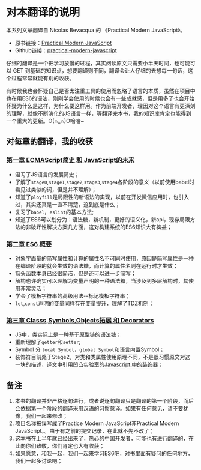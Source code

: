 # 对本翻译的说明

本系列文章翻译自 Nicolas Bevacqua 的 《Practical Modern JavaScript》。

- 原书链接：[Practical Modern JavaScript](https://ponyfoo.com/books/practical-modern-javascript)
- Github链接：[practical-modern-javascript](https://github.com/mjavascript/practical-modern-javascript)

仔细的翻译是一个把学习放慢的过程，其实阅读原文只需要小半天时间，也可能可以 GET 到基础的知识点，想要翻译则不同，翻译会让人仔细的去想每一句话，这个过程常常就能有别的收获。

有时候我也会怀疑自己是否太注重工具的使用而忽略了语言的本质，虽然在项目中也在用ES6的语法，刚刚学会使用的时候也会有一些成就感，但是用多了也会开始怀疑为什么是这样，为什么要这样用。作为前端开发者，理因对这个语言有更深刻的理解，就像不断演化的JS语言一样，等翻译完本书，我的知识库肯定也能得到一个重大的更新。O(∩_∩)O哈哈~


## 对每章的翻译，我的收获

### [第一章 ECMAScript简史 和 JavaScript的未来](https://github.com/zhangwang1990/PracticeModernJavaScript/blob/master/docs/%E7%AC%AC1%E7%AB%A0.%20ECMAScript%20%E5%92%8C%20JavaScript%E7%9A%84%E6%9C%AA%E6%9D%A5.md)

- 温习了JS语言的发展简史；
- 了解了`stage0`,`stage1`,`stage2`,`stage3`,`stage4`各阶段的意义（以前使用babel时看见过类似的词，但是并不理解）；
- 知道了`ployfill`是局限性的新语法的实现，以前在开发微信应用时，也引入过，其实还真是一直不清楚，这到底是什么；
- 复习了`babel`，`eslint`的基本方法;
- 知道了ES6可以划分为：语法糖，新机制，更好的语义化，新api，现存局限方法的非破坏性解决方案几方面，这对构建系统的ES6知识大有裨益；


### [第二章 ES6 概要](https://github.com/zhangwang1990/PracticeModernJavaScript/blob/master/docs/%E7%AC%AC2%E7%AB%A0.%20ES6%20%E6%A6%82%E8%A6%81.md)
- 对象字面量的简写属性和计算的属性名不可同时使用，原因是简写属性是一种在编译阶段的就会生效的语法糖，而计算的属性名则在运行时才生效；
- 箭头函数本身已经很简洁，但是还可以进一步简写；
- 解构也许确实可以理解为变量声明的一种语法糖，当涉及到多层解构时，其使用非常灵活；
- 学会了模板字符串的高级用法--标记模板字符串；
- `let`,`const`声明的变量同样存在变量提升，理解了TDZ机制；

### [第三章 Classs,Symbols,Objects拓展 和 Decorators](https://github.com/zhangwang1990/PracticeModernJavaScript/blob/master/docs/%E7%AC%AC3%E7%AB%A0.%20Classes%2CSymbols%2CObjects%20%E5%92%8C%20Decorators.md)
- JS中，类实际上是一种基于原型链的语法糖；
- 重新理解了`getter`和`setter`;
- Symbol 分 `local Symbol`，`global Symbol`和语言内置Symbol；
- 装饰符目前处于Stage2，对类和类属性使用原理不同，不是很习惯原文对这一块的描述，译文中引用凹凸实验室的[Javascript 中的装饰器](https://aotu.io/notes/2016/10/24/decorator/index.html)；


## 备注
1. 本书的翻译并非严格逐句进行，或者说逐句翻译只是翻译的第一个阶段，而后会依据第一个阶段的翻译采用汉语的习惯意译。如果有任何意见，请不要犹豫，我们一起来修改；
2. 项目名称被误写成了Practice Modern JavaScript非Practical Modern JavaScript。。由于有之前的提交记录，在此就不先不改了；
3. 这本书在上半年就已经出来了，热心的中国开发者，可能也有进行翻译的，在此向你们致敬，你们肯定也大有收获；
4. 如果愿意，和我一起，我们一起来学习ES6吧，对书里面有疑问的任何地方，我们一起多讨论吧；

